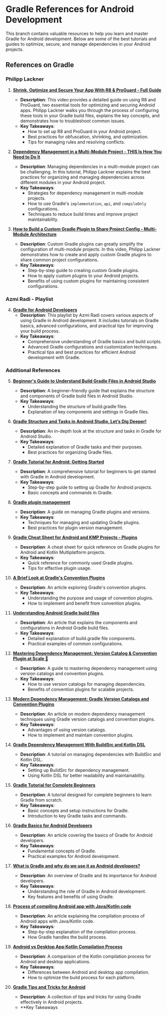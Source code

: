 # Gradle References for Android Development

This branch contains valuable resources to help you learn and master Gradle for Android development. Below are some of the best tutorials and guides to optimize, secure, and manage dependencies in your Android projects.

## References on Gradle

### Philipp Lackner

1. **[Shrink, Optimize and Secure Your App With R8 & ProGuard - Full Guide](https://www.youtube.com/watch?v=bgpyuuzMlo0)**
   - **Description**: This video provides a detailed guide on using R8 and ProGuard, two essential tools for optimizing and securing Android apps. Philipp Lackner walks you through the process of configuring these tools in your Gradle build files, explains the key concepts, and demonstrates how to troubleshoot common issues.
   - **Key Takeaways**:
     - How to set up R8 and ProGuard in your Android project.
     - Best practices for obfuscation, shrinking, and optimization.
     - Tips for managing rules and resolving conflicts.

2. **[Dependency Management in a Multi-Module Project - THIS Is How You Need to Do It](https://www.youtube.com/watch?v=Z97sl7MrrzE&t=632s)**
   - **Description**: Managing dependencies in a multi-module project can be challenging. In this tutorial, Philipp Lackner explains the best practices for organizing and managing dependencies across different modules in your Android project.
   - **Key Takeaways**:
     - Strategies for dependency management in multi-module projects.
     - How to use Gradle's `implementation`, `api`, and `compileOnly` configurations.
     - Techniques to reduce build times and improve project maintainability.

3. **[How to Build a Custom Gradle Plugin to Share Project Config - Multi-Module Architecture](https://www.youtube.com/watch?v=kFWmL5opJNk&t=349s)**
   - **Description**: Custom Gradle plugins can greatly simplify the configuration of multi-module projects. In this video, Philipp Lackner demonstrates how to create and apply custom Gradle plugins to share common project configurations.
   - **Key Takeaways**:
     - Step-by-step guide to creating custom Gradle plugins.
     - How to apply custom plugins to your Android projects.
     - Benefits of using custom plugins for maintaining consistent configurations.

### Azmi Radi - Playlist

4. **[Gradle for Android Developers](https://www.youtube.com/watch?v=ow3kRfApwRQ&list=PL7KKZAJb7iZCCYZtRzNk6RUtmOp_oDGYn)**
   - **Description**: This playlist by Azmi Radi covers various aspects of using Gradle in Android development. It includes tutorials on Gradle basics, advanced configurations, and practical tips for improving your build process.
   - **Key Takeaways**:
     - Comprehensive understanding of Gradle basics and build scripts.
     - Advanced Gradle configurations and customization techniques.
     - Practical tips and best practices for efficient Android development with Gradle.

### Additional References

5. **[Beginner's Guide to Understand Build Gradle Files in Android Studio](https://vtsen.hashnode.dev/beginners-guide-to-understand-build-gradle-files-in-android-studio#heading-pluginmanagement)**
   - **Description**: A beginner-friendly guide that explains the structure and components of Gradle build files in Android Studio.
   - **Key Takeaways**:
     - Understanding the structure of build.gradle files.
     - Explanation of key components and settings in Gradle files.

6. **[Gradle Structure and Tasks in Android Studio, Let’s Dig Deeper!](https://medium.com/egdroid/atat-gradle-structure-and-tasks-in-android-studio-lets-dig-deeper-bf7a100d98ae)**
   - **Description**: An in-depth look at the structure and tasks in Gradle for Android Studio.
   - **Key Takeaways**:
     - Detailed explanation of Gradle tasks and their purposes.
     - Best practices for organizing Gradle files.

7. **[Gradle Tutorial for Android: Getting Started](https://www.kodeco.com/249-gradle-tutorial-for-android-getting-started#toc-anchor-001)**
   - **Description**: A comprehensive tutorial for beginners to get started with Gradle in Android development.
   - **Key Takeaways**:
     - Step-by-step guide to setting up Gradle for Android projects.
     - Basic concepts and commands in Gradle.

8. **[Gradle plugin management](https://www.rigel.dev/gradle-plugin-version-management/)**
   - **Description**: A guide on managing Gradle plugins and versions.
   - **Key Takeaways**:
     - Techniques for managing and updating Gradle plugins.
     - Best practices for plugin version management.

9. **[Gradle Cheat Sheet for Android and KMP Projects - Plugins](https://touchlab.co/gradle-cheat-sheet/)**
   - **Description**: A cheat sheet for quick reference on Gradle plugins for Android and Kotlin Multiplatform projects.
   - **Key Takeaways**:
     - Quick reference for commonly used Gradle plugins.
     - Tips for effective plugin usage.

10. **[A Brief Look at Gradle's Convention Plugins](https://www.jordanterry.co.uk/a-brief-look-at-gradles-convention-plugins)**
    - **Description**: An article exploring Gradle's convention plugins.
    - **Key Takeaways**:
      - Understanding the purpose and usage of convention plugins.
      - How to implement and benefit from convention plugins.

11. **[Understanding Android Gradle build files](https://medium.com/@wasyl/understanding-android-gradle-build-files-e4b45b73cc4c)**
    - **Description**: An article that explains the components and configurations in Android Gradle build files.
    - **Key Takeaways**:
      - Detailed explanation of build.gradle file components.
      - Practical examples of common configurations.

12. **[Mastering Dependency Management: Version Catalog & Convention Plugin at Scale 🚀](https://proandroiddev.com/mastering-android-dependency-management-b94205595f6b)**
    - **Description**: A guide to mastering dependency management using version catalogs and convention plugins.
    - **Key Takeaways**:
      - How to use version catalogs for managing dependencies.
      - Benefits of convention plugins for scalable projects.

13. **[Modern Dependency Management: Gradle Version Catalogs and Convention Plugins](https://medium.com/adessoturkey/modern-dependency-management-gradle-version-catalogs-and-convention-plugins-c9a822aa270e)**
    - **Description**: An article on modern dependency management techniques using Gradle version catalogs and convention plugins.
    - **Key Takeaways**:
      - Advantages of using version catalogs.
      - How to implement and maintain convention plugins.

14. **[Gradle Dependency Management With BuildSrc and Kotlin DSL](https://betterprogramming.pub/gradle-dependency-management-with-buildsrc-and-kotlin-dsl-1de958eab166)**
    - **Description**: A tutorial on managing dependencies with BuildSrc and Kotlin DSL.
    - **Key Takeaways**:
      - Setting up BuildSrc for dependency management.
      - Using Kotlin DSL for better readability and maintainability.

15. **[Gradle Tutorial for Complete Beginners](https://tomgregory.com/gradle/gradle-tutorial-for-complete-beginners/)**
    - **Description**: A tutorial designed for complete beginners to learn Gradle from scratch.
    - **Key Takeaways**:
      - Basic concepts and setup instructions for Gradle.
      - Introduction to key Gradle tasks and commands.

16. **[Gradle Basics for Android Developers](https://medium.com/android-dev-corner/gradle-basics-for-android-developers-9d7a3bf062bb)**
    - **Description**: An article covering the basics of Gradle for Android developers.
    - **Key Takeaways**:
      - Fundamental concepts of Gradle.
      - Practical examples for Android development.

17. **[What is Gradle and why do we use it as Android developers?](https://medium.com/@banmarkovic/what-is-gradle-and-why-do-we-use-it-as-android-developers-572a07b3675d)**
    - **Description**: An overview of Gradle and its importance for Android developers.
    - **Key Takeaways**:
      - Understanding the role of Gradle in Android development.
      - Key features and benefits of using Gradle.

18. **[Process of compiling Android app with Java/Kotlin code](https://medium.com/@banmarkovic/process-of-compiling-android-app-with-java-kotlin-code-27edcfcce616)**
    - **Description**: An article explaining the compilation process of Android apps with Java/Kotlin code.
    - **Key Takeaways**:
      - Step-by-step explanation of the compilation process.
      - How Gradle handles the build process.

19. **[Android vs Desktop App Kotlin Compilation Process](https://vtsen.hashnode.dev/android-vs-desktop-app-kotlin-compilation-process)**
    - **Description**: A comparison of the Kotlin compilation process for Android and desktop applications.
    - **Key Takeaways**:
      - Differences between Android and desktop app compilation.
      - How to optimize the build process for each platform.

20. **[Gradle Tips and Tricks for Android](https://blog.mindorks.com/gradle-tips-and-tricks-for-android/)**
    - **Description**: A collection of tips and tricks for using Gradle effectively in Android projects.
    - **Key Takeaways
